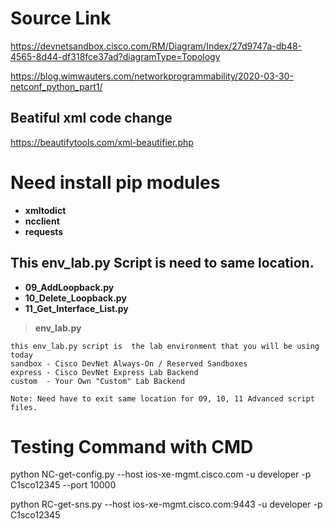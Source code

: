 # Source Link

https://devnetsandbox.cisco.com/RM/Diagram/Index/27d9747a-db48-4565-8d44-df318fce37ad?diagramType=Topology

https://blog.wimwauters.com/networkprogrammability/2020-03-30-netconf_python_part1/

## Beatiful xml code change

https://beautifytools.com/xml-beautifier.php

# Need install pip modules

- **xmltodict** 
- **ncclient** 
- **requests**

## This env_lab.py Script is need to same location.

- **09_AddLoopback.py**
- **10_Delete_Loopback.py**
- **11_Get_Interface_List.py**

> **env_lab.py** 

```
this env_lab.py script is  the lab environment that you will be using today
sandbox - Cisco DevNet Always-On / Reserved Sandboxes
express - Cisco DevNet Express Lab Backend
custom  - Your Own "Custom" Lab Backend

Note: Need have to exit same location for 09, 10, 11 Advanced script files. 
```


# Testing Command with CMD

python NC-get-config.py --host ios-xe-mgmt.cisco.com -u developer -p C1sco12345 --port 10000

python RC-get-sns.py --host ios-xe-mgmt.cisco.com:9443 -u developer -p C1sco12345
